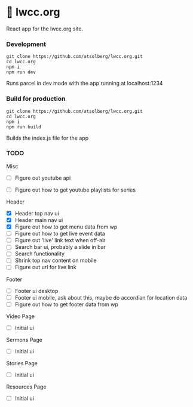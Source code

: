 # 📖 lwcc.org
React app for the lwcc.org site.

### Development
```shell
git clone https://github.com/atsolberg/lwcc.org.git
cd lwcc.org
npm i
npm run dev
```
Runs parcel in dev mode with the app running at localhost:1234

### Build for production
```shell
git clone https://github.com/atsolberg/lwcc.org.git
cd lwcc.org
npm i
npm run build
```
Builds the index.js file for the app

### TODO
Misc
- [ ] Figure out youtube api
- [ ] Figure out how to get youtube playlists for series


Header
- [x] Header top nav ui
- [x] Header main nav ui
- [x] Figure out how to get menu data from wp
- [ ] Figure out how to get live event data
- [ ] Figure out 'live' link text when off-air
- [ ] Search bar ui, probably a slide in bar
- [ ] Search functionality
- [ ] Shrink top nav content on mobile
- [ ] Figure out url for live link

Footer
- [ ] Footer ui desktop
- [ ] Footer ui mobile, ask about this, maybe do accordian for location data
- [ ] Figure out how to get footer data from wp 

Video Page
- [ ] Initial ui

Sermons Page 
- [ ] Initial ui

Stories Page
- [ ] Initial ui

Resources Page
- [ ] Initial ui
